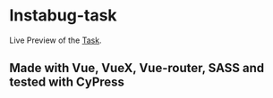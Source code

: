# Instabug-task

Live Preview of the [Task](hhttps://harmonious-scone-743931.netlify.app/#/login).

## Made with Vue, VueX, Vue-router, SASS and tested with CyPress
